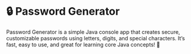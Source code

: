 # 🔒 Password Generator
Password Generator is a simple Java console app that creates secure, customizable passwords using letters, digits, and special characters. It’s fast, easy to use, and great for learning core Java concepts! 🚀
